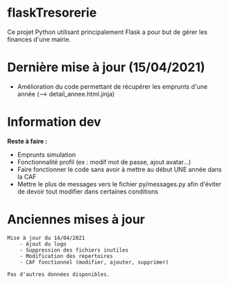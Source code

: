 # flaskTresorerie

Ce projet Python utilisant principalement Flask a pour but de gérer les finances d'une mairie.


# Dernière mise à jour (15/04/2021)
- Amélioration du code permettant de récupérer les emprunts d'une année (--> detail_annee.html.jinja)

# Information dev
**Reste à faire :**
  - Emprunts simulation
  - Fonctionnalité profil (ex : modif mot de passe, ajout avatar...)
  - Faire fonctionner le code sans avoir à mettre au début UNE année dans la CAF
  - Mettre le plus de messages vers le fichier py/messages.py 
    afin d'éviter de devoir tout modifier dans certaines conditions

# Anciennes mises à jour
    Mise à jour du 14/04/2021
        - Ajout du logo
        - Suppression des fichiers inutiles
        - Modification des repertoires
        - CAF fonctionnel (modifier, ajouter, supprimer)

    Pas d'autres données disponibles.